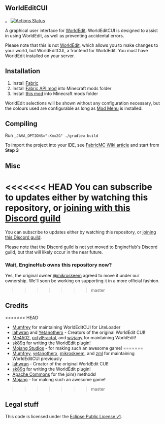 WorldEditCUI
------------
。
[![Actions Status](https://github.com/EngineHub/WorldEditCUI/actions/workflows/build.yml/badge.svg)](https://github.com/EngineHub/WorldEditCUI/actions/workflows/build.yml)

A graphical user interface for [WorldEdit]. WorldEditCUI is designed 
to assist in using WorldEdit, as well as preventing accidental errors.

Please note that this is not [WorldEdit], which allows you to make changes
to your world, but WorldEditCUI, a frontend for WorldEdit. You must have
WorldEdit installed on your server.
 
Installation
------------

1. Install [Fabric](https://fabricmc.net/use)
2. Install [Fabric API mod](https://minecraft.curseforge.com/projects/fabric) into Minecraft mods folder
3. Install [this mod](https://github.com/EngineHub/WorldEditCUI/releases) into Minecraft mods folder

WorldEdit selections will be shown without any configuration necessary, but the colours used are configurable as long as [Mod Menu](https://www.curseforge.com/minecraft/mc-mods/modmenu) is installed.

Compiling
---------

Run `_JAVA_OPTIONS="-Xmx2G" ./gradlew build`

To import the project into your IDE, see [FabricMC Wiki article](https://fabricmc.net/wiki/tutorial:setup) and start from **Step 3**

Misc
----

<<<<<<< HEAD
You can subscribe to updates either by watching this repository, or [joining with this Discord guild][Discord]
=======
You can subscribe to updates either by watching this repository, or [joining this Discord guild](https://discord.gg/KqqdgE7).

Please note that the Discord guild is not yet moved to EngineHub's Discord guild, but that will likely occur in the near future.

### Wait, EngineHub owns this repository now?
Yes, the original owner [@mikroskeem](https://github.com/mikroskeem) agreed to move it under our ownership. We'll soon be working on supporting it in a more official fashion.
>>>>>>> master

Credits
-------

<<<<<<< HEAD
 * [Mumfrey](https://github.com/Mumfrey) for maintaining WorldEditCUI for LiteLoader
 * [lahwran](https://github.com/lahwran) and [Yetanotherx](https://github.com/Yetanotherx) - Creators of the original WorldEdit CUI!
 * [Me4502](https://github.com/Me4502), [octylFractal](https://github.com/octylFractal), and [wizjany](https://github.com/wizjany) for maintaining WorldEdit!
 * [sk89q](http://sk89q.com) for writing the WorldEdit plugin!
 * [Mojang Studios](http://mojang.com) - for making such an awesome game!
=======
 * [Mumfrey](https://github.com/Mumfrey), [yetanotherx](https://github.com/yetanotherx), [mikroskeem](https://github.com/mikroskeem), and [zml](https://github.com/zml2008) for maintaining WorldEditCUI previously
 * [lahwran](https://github.com/lahwran) - Creator of the original WorldEdit CUI!
 * [sk89q](http://sk89q.com) for writing the WorldEdit plugin!
 * [Apache Commons](http://commons.apache.org/) for the join() methods!
 * [Mojang](http://mojang.com) - for making such an awesome game!
>>>>>>> master


Legal stuff
-----------

This code is licensed under the [Eclipse Public License v1]. 

[WorldEdit]: https://enginehub.org/worldedit/
[Eclipse Public License v1]: https://www.eclipse.org/org/documents/epl-v10.php
[Discord]: https://discord.gg/KqqdgE7
